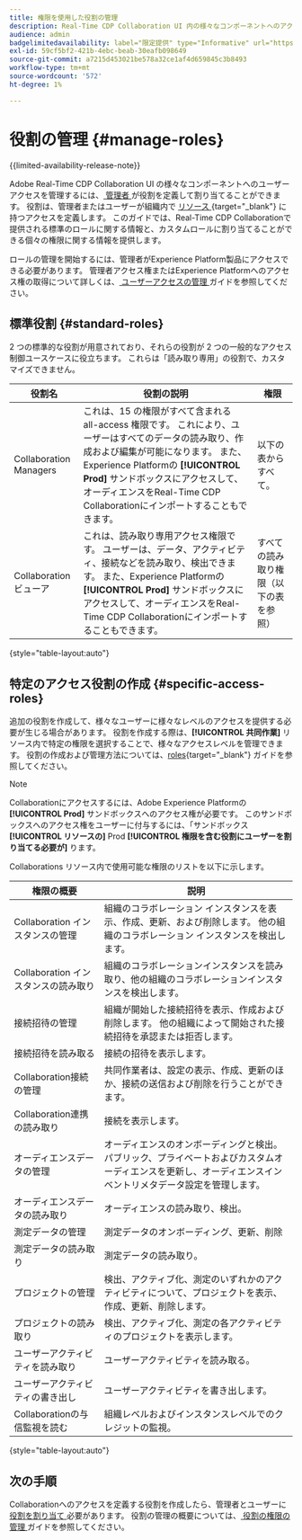 ```yaml
---
title: 権限を使用した役割の管理
description: Real-Time CDP Collaboration UI 内の様々なコンポーネントへのアクセスを提供する、使用可能なすべてのロールリソースを理解します。
audience: admin
badgelimitedavailability: label="限定提供" type="Informative" url="https://helpx.adobe.com/jp/legal/product-descriptions/real-time-customer-data-platform-collaboration.html newtab=true"
exl-id: 59cf5bf2-421b-4ebc-beab-30eafb098649
source-git-commit: a7215d453021be578a32ce1af4d659845c3b8493
workflow-type: tm+mt
source-wordcount: '572'
ht-degree: 1%

---
```


# 役割の管理 {#manage-roles}

{{limited-availability-release-note}}

Adobe Real-Time CDP Collaboration UI の様々なコンポーネントへのユーザーアクセスを管理するには、[ 管理者 ](./manage-user-access.md#system-admin-gain-access) が役割を定義して割り当てることができます。 役割は、管理者またはユーザーが組織内で [ リソース ](https://experienceleague.adobe.com/ja/docs/experience-platform/access-control/home#permissions){target="_blank"} に持つアクセスを定義します。 このガイドでは、Real-Time CDP Collaborationで提供される標準のロールに関する情報と、カスタムロールに割り当てることができる個々の権限に関する情報を提供します。

ロールの管理を開始するには、管理者がExperience Platform製品にアクセスできる必要があります。 管理者アクセス権またはExperience Platformへのアクセス権の取得について詳しくは、[ ユーザーアクセスの管理 ](./manage-user-access.md#manage-user-access-through-permissions) ガイドを参照してください。

## 標準役割 {#standard-roles}

2 つの標準的な役割が用意されており、それらの役割が 2 つの一般的なアクセス制御ユースケースに役立ちます。 これらは「読み取り専用」の役割で、カスタマイズできません。

| 役割名 | 役割の説明 | 権限 |
| --- | --- | --- | 
| Collaboration Managers | これは、15 の権限がすべて含まれる all-access 権限です。 これにより、ユーザーはすべてのデータの読み取り、作成および編集が可能になります。 また、Experience Platformの **[!UICONTROL Prod]** サンドボックスにアクセスして、オーディエンスをReal-Time CDP Collaborationにインポートすることもできます。 | 以下の表からすべて。 |
| Collaboration ビューア | これは、読み取り専用アクセス権限です。 ユーザーは、データ、アクティビティ、接続などを読み取り、検出できます。 また、Experience Platformの **[!UICONTROL Prod]** サンドボックスにアクセスして、オーディエンスをReal-Time CDP Collaborationにインポートすることもできます。 | すべての読み取り権限（以下の表を参照） |

{style="table-layout:auto"}

## 特定のアクセス役割の作成 {#specific-access-roles}

追加の役割を作成して、様々なユーザーに様々なレベルのアクセスを提供する必要が生じる場合があります。 役割を作成する際は、**[!UICONTROL 共同作業]** リソース内で特定の権限を選択することで、様々なアクセスレベルを管理できます。 役割の作成および管理方法については、[roles](https://experienceleague.adobe.com/ja/docs/experience-platform/access-control/abac/permissions-ui/roles#create-new-role){target="_blank"} ガイドを参照してください。

>[!NOTE]
> Collaborationにアクセスするには、Adobe Experience Platformの **[!UICONTROL Prod]** サンドボックスへのアクセス権が必要です。 このサンドボックスへのアクセス権をユーザーに付与するには、「サンドボックス **[!UICONTROL リソースの]** Prod **[!UICONTROL 権限を含む役割にユーザーを割り当てる必要が]** ります。

Collaborations リソース内で使用可能な権限のリストを以下に示します。

| 権限の概要 | 説明 |
| --- | --- |
| Collaboration インスタンスの管理 | 組織のコラボレーション インスタンスを表示、作成、更新、および削除します。 他の組織のコラボレーション インスタンスを検出します。 |
| Collaboration インスタンスの読み取り | 組織のコラボレーションインスタンスを読み取り、他の組織のコラボレーションインスタンスを検出します。 |
| 接続招待の管理 | 組織が開始した接続招待を表示、作成および削除します。 他の組織によって開始された接続招待を承認または拒否します。 |
| 接続招待を読み取る | 接続の招待を表示します。 |
| Collaboration接続の管理 | 共同作業者は、設定の表示、作成、更新のほか、接続の送信および削除を行うことができます。 |
| Collaboration連携の読み取り | 接続を表示します。 |
| オーディエンスデータの管理 | オーディエンスのオンボーディングと検出。 パブリック、プライベートおよびカスタムオーディエンスを更新し、オーディエンスインベントリメタデータ設定を管理します。 |
| オーディエンスデータの読み取り | オーディエンスの読み取り、検出。 |
| 測定データの管理 | 測定データのオンボーディング、更新、削除 |
| 測定データの読み取り | 測定データの読み取り。 |
| プロジェクトの管理 | 検出、アクティブ化、測定のいずれかのアクティビティについて、プロジェクトを表示、作成、更新、削除します。 |
| プロジェクトの読み取り | 検出、アクティブ化、測定の各アクティビティのプロジェクトを表示します。 |
| ユーザーアクティビティを読み取り | ユーザーアクティビティを読み取る。 |
| ユーザーアクティビティの書き出し | ユーザーアクティビティを書き出します。 |
| Collaborationの与信監視を読む | 組織レベルおよびインスタンスレベルでのクレジットの監視。 |

{style="table-layout:auto"}

## 次の手順

Collaborationへのアクセスを定義する役割を作成したら、管理者とユーザーに [ 役割を割り当て ](./manage-user-access.md#assign-a-role) 必要があります。 役割の管理の概要については、[ 役割の権限の管理 ](https://experienceleague.adobe.com/ja/docs/experience-platform/access-control/abac/permissions-ui/permissions) ガイドを参照してください。
